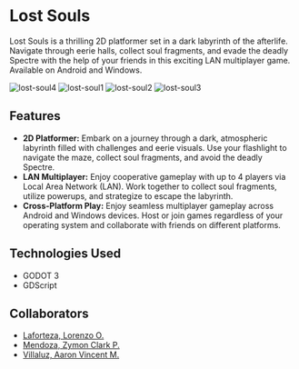 # Lost Souls
Lost Souls is a thrilling 2D platformer set in a dark labyrinth of the afterlife. Navigate through eerie halls, collect soul fragments, and evade the deadly Spectre with the help of your friends in this exciting LAN multiplayer game. Available on Android and Windows.

![lost-soul4](https://github.com/NorenzL/Lost-Souls/assets/68904749/ac8f9288-0e5a-4cc6-922b-0f5eb7677b02)
![lost-soul1](https://github.com/NorenzL/Lost-Souls/assets/68904749/333af41a-7528-421d-9227-e286d0c5ea1b)
![lost-soul2](https://github.com/NorenzL/Lost-Souls/assets/68904749/3a134ab9-090d-4dbc-bbfb-bdc0e31435ae)
![lost-soul3](https://github.com/NorenzL/Lost-Souls/assets/68904749/d5719fde-f271-4ed2-a791-ebe2b812ed5d)

## Features
- **2D Platformer:** Embark on a journey through a dark, atmospheric labyrinth filled with challenges and eerie visuals. Use your flashlight to navigate the maze, collect soul fragments, and avoid the deadly Spectre.
- **LAN Multiplayer:** Enjoy cooperative gameplay with up to 4 players via Local Area Network (LAN). Work together to collect soul fragments, utilize powerups, and strategize to escape the labyrinth.
- **Cross-Platform Play:** Enjoy seamless multiplayer gameplay across Android and Windows devices. Host or join games regardless of your operating system and collaborate with friends on different platforms.

## Technologies Used
- GODOT 3
- GDScript

## Collaborators
- [Laforteza, Lorenzo O.](https://github.com/LA4th11) 
- [Mendoza, Zymon Clark P.](https://github.com/Clarkmendoza21) 
- [Villaluz, Aaron Vincent M.](https://github.com/HydGea)
